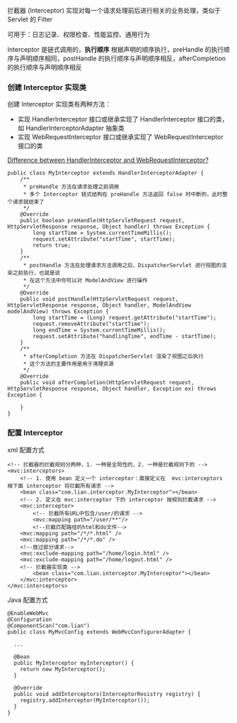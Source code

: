 拦截器 (Interceptor) 实现对每一个请求处理前后进行相关的业务处理，类似于 Servlet 的 Filter

可用于：日志记录、权限检查、性能监控、通用行为   

Interceptor 是链式调用的，**执行顺序** 根据声明的顺序执行，preHandle 的执行顺序与声明顺序相同，postHandle 的执行顺序与声明顺序相反，afterCompletion 的执行顺序与声明顺序相反

### 创建 Interceptor 实现类
创建 Interceptor 实现类有两种方法：
* 实现 HandlerInterceptor 接口或继承实现了 HandlerInterceptor 接口的类，如 HandlerInterceptorAdapter 抽象类
* 实现 WebRequestInterceptor 接口或继承实现了 WebRequestInterceptor 接口的类

[Difference between HandlerInterceptor and WebRequestInterceptor?](https://stackoverflow.com/questions/35665692/difference-between-handlerinterceptor-and-webrequestinterceptor)

```
public class MyInterceptor extends HandlerInterceptorAdapter {
    /**
     * preHandle 方法在请求处理之前调用
     * 多个 Interceptor 链式结构在 preHandle 方法返回 false 时中断的，此时整个请求就结束了
     */
    @Override  
    public boolean preHandle(HttpServletRequest request, HttpServletResponse response, Object handler) throws Exception {
        long startTime = System.currentTimeMillis();
        request.setAttribute("startTime", startTime);
        return true;  
    }
    /**
     * postHandle 方法在处理请求方法调用之后、DispatcherServlet 进行视图的渲染之前执行，也就是说
     * 在这个方法中你可以对 ModelAndView 进行操作
     */
    @Override  
    public void postHandle(HttpServletRequest request, HttpServletResponse response, Object handler, ModelAndView modelAndView) throws Exception {  
        long startTime = (Long) request.getAttribute("startTime");
        request.removeAttribute("startTime");
        long endTime = System.currentTimeMillis();
        request.setAttribute("handlingTime", endTime - startTime);
    }
    /**
     * afterCompletion 方法在 DispatcherServlet 渲染了视图之后执行
     * 这个方法的主要作用是用于清理资源
     */
    @Override  
    public void afterCompletion(HttpServletRequest request, HttpServletResponse response, Object handler, Exception ex) throws Exception {  

    }
}
```

### 配置 Interceptor
xml 配置方式
```
<!-- 拦截器的拦截规则分两种，1. 一种是全局性的，2. 一种是拦截规则下的 -->
<mvc:interceptors>
	<!-- 1. 使用 bean 定义一个 interceptor：直接定义在  mvc:interceptors 根下面 interceptor 将拦截所有请求 -->
	<bean class="com.lian.interceptor.MyInterceptor"></bean>
	<!-- 2. 定义在 mvc:interceptor 下的 interceptor 按规则拦截请求 -->
	<mvc:interceptor>
		<!-- 拦截所有URL中包含/user/的请求 -->
		<mvc:mapping path="/user/**"/>
		<!--拦截匹配路径的html和do文件-->
    <mvc:mapping path="/*/*.html" />
    <mvc:mapping path="/*/*.do" />
    <!--放过部分请求-->
    <mvc:exclude-mapping path="/home/login.html" />
    <mvc:exclude-mapping path="/home/logout.html" />
    <!-- 拦截器实现类 -->
		<bean class="com.lian.interceptor.MyInterceptor"></bean>
	</mvc:interceptor>
</mvc:interceptors>
```

Java 配置方式
```
@EnableWebMvc
@Configuration
@ComponentScan("com.lian")
public class MyMvcConfig extends WebMvcConfigurerAdapter {

  ...

  @Bean
  public MyInterceptor myInterceptor() {
    return new MyInterceptor();
  }

  @Override
  public void addInterceptors(InterceptorResistry registry) {
    registry.addInterceptor(MyInterceptor());
  }
}
```
